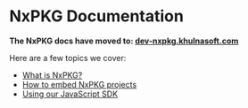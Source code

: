 # NxPKG Documentation

__The NxPKG docs have moved to: [dev-nxpkg.khulnasoft.com](https://dev-nxpkg.khulnasoft.com/)__

Here are a few topics we cover:

- [What is NxPKG?](https://dev-nxpkg.khulnasoft.com/guides/user-guide/what-is-nxpkg)
- [How to embed NxPKG projects](https://dev-nxpkg.khulnasoft.com/guides/integration/embedding)
- [Using our JavaScript SDK](https://dev-nxpkg.khulnasoft.com/platform/api/javascript-sdk)
